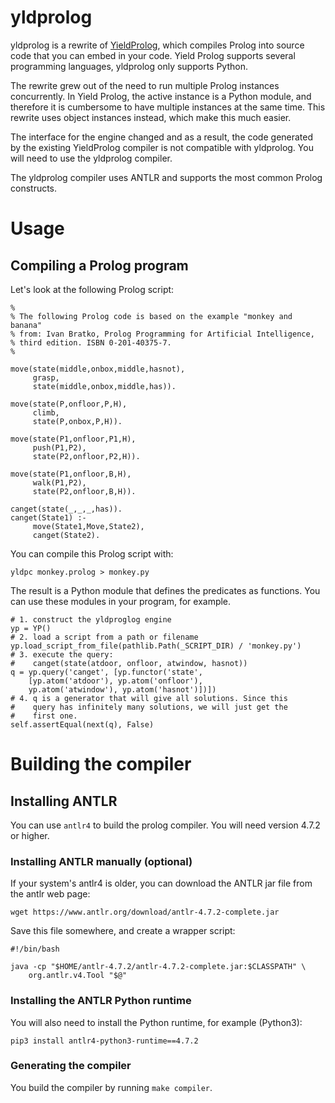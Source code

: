 # yldprolog

yldprolog is a rewrite of [YieldProlog](http://yieldprolog.sourceforge.net/), which compiles Prolog into source code that you can embed in your code. Yield Prolog supports several programming languages, yldprolog only supports Python.

The rewrite grew out of the need to run multiple Prolog instances concurrently. In Yield Prolog, the active instance is a Python module, and therefore it is cumbersome to have multiple instances at the same time. This rewrite uses object instances instead, which make this much easier.

The interface for the engine changed and as a result, the code generated by the existing YieldProlog compiler is not compatible with yldprolog. You will need to use the yldprolog compiler.

The yldprolog compiler uses ANTLR and supports the most common Prolog constructs.

# Usage

## Compiling a Prolog program

Let's look at the following Prolog script:

```
%
% The following Prolog code is based on the example "monkey and banana"
% from: Ivan Bratko, Prolog Programming for Artificial Intelligence,
% third edition. ISBN 0-201-40375-7.
%

move(state(middle,onbox,middle,hasnot),
     grasp,
     state(middle,onbox,middle,has)).

move(state(P,onfloor,P,H),
     climb,
     state(P,onbox,P,H)).

move(state(P1,onfloor,P1,H),
     push(P1,P2),
     state(P2,onfloor,P2,H)).

move(state(P1,onfloor,B,H),
     walk(P1,P2),
     state(P2,onfloor,B,H)).

canget(state(_,_,_,has)).
canget(State1) :-
     move(State1,Move,State2),
     canget(State2).
```

You can compile this Prolog script with:

```
yldpc monkey.prolog > monkey.py
```

The result is a Python module that defines the predicates as functions.
You can use these modules in your program, for example.

```
# 1. construct the yldproglog engine
yp = YP()
# 2. load a script from a path or filename
yp.load_script_from_file(pathlib.Path(_SCRIPT_DIR) / 'monkey.py')
# 3. execute the query:
#    canget(state(atdoor, onfloor, atwindow, hasnot))
q = yp.query('canget', [yp.functor('state',
	[yp.atom('atdoor'), yp.atom('onfloor'),
	yp.atom('atwindow'), yp.atom('hasnot')])])
# 4. q is a generator that will give all solutions. Since this
#    query has infinitely many solutions, we will just get the
#    first one.
self.assertEqual(next(q), False)
```

# Building the compiler

## Installing ANTLR

You can use `antlr4` to build the prolog compiler. You will need version 4.7.2 or higher.

### Installing ANTLR manually (optional)

If your system's antlr4 is older, you can download the ANTLR jar file from
the antlr web page:

```
wget https://www.antlr.org/download/antlr-4.7.2-complete.jar
```

Save this file somewhere, and create a wrapper script:

```
#!/bin/bash

java -cp "$HOME/antlr-4.7.2/antlr-4.7.2-complete.jar:$CLASSPATH" \
	org.antlr.v4.Tool "$@"
```

### Installing the ANTLR Python runtime

You will also need to install the Python runtime, for example (Python3):

```
pip3 install antlr4-python3-runtime==4.7.2
```

### Generating the compiler

You build the compiler by running `make compiler`.
 

